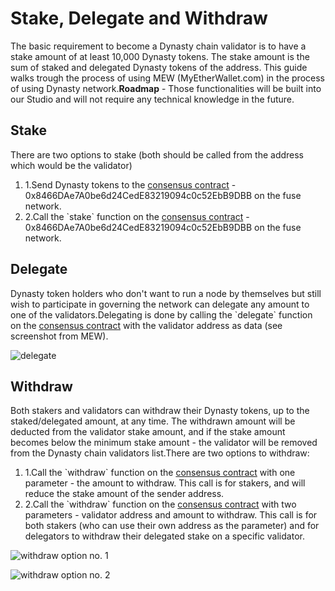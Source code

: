 # Stake, Delegate and Withdraw

The basic requirement to become a Dynasty chain validator is to have a stake amount of at least 10,000 Dynasty tokens. The stake amount is the sum of staked and delegated Dynasty tokens of the address. This guide walks trough the process of using MEW (MyEtherWallet.com) in the process of using Dynasty network.**Roadmap** - Those functionalities will be built into our Studio and will not require any technical knowledge in the future.

## Stake <a href="#stake" id="stake"></a>

There are two options to stake (both should be called from the address which would be the validator)

1. 1.Send Dynasty tokens to the [consensus contract](https://dnyscan.io/address/0x8466DAe7A0be6d24CedE83219094c0c52EbB9DBB/transactions) - 0x8466DAe7A0be6d24CedE83219094c0c52EbB9DBB on the fuse network.
2. 2.Call the \`stake\` function on the [consensus contract](https://dnyscan.io/address/0x8466DAe7A0be6d24CedE83219094c0c52EbB9DBB/transactions) - 0x8466DAe7A0be6d24CedE83219094c0c52EbB9DBB on the fuse network.

## Delegate <a href="#delegate" id="delegate"></a>

Dynasty token holders who don't want to run a node by themselves but still wish to participate in governing the network can delegate any amount to one of the validators.Delegating is done by calling the \`delegate\` function on the [consensus contract](https://dnyscan.io/address/0x8466DAe7A0be6d24CedE83219094c0c52EbB9DBB/transactions) with the validator address as data (see screenshot from MEW).

![delegate](https://3886961007-files.gitbook.io/\~/files/v0/b/gitbook-x-prod.appspot.com/o/spaces%2F-MQROvzQPC4eD8u5AQhv%2Fuploads%2FfW2bi43f3TMgmwzi7wSZ%2Fimage.png?alt=media\&token=f30eb8a1-ff40-4f1e-9f73-89466ea2c83e)

## Withdraw <a href="#withdraw" id="withdraw"></a>

Both stakers and validators can withdraw their Dynasty tokens, up to the staked/delegated amount, at any time. The withdrawn amount will be deducted from the validator stake amount, and if the stake amount becomes below the minimum stake amount - the validator will be removed from the Dynasty chain validators list.There are two options to withdraw:

1. 1.Call the \`withdraw\` function on the [consensus contract](https://dnyscan.io/address/0x8466DAe7A0be6d24CedE83219094c0c52EbB9DBB/transactions) with one parameter - the amount to withdraw. This call is for stakers, and will reduce the stake amount of the sender address.
2. 2.Call the \`withdraw\` function on the [consensus contract](https://dnyscan.io/address/0x8466DAe7A0be6d24CedE83219094c0c52EbB9DBB/transactions) with two parameters - validator address and amount to withdraw. This call is for both stakers (who can use their own address as the parameter) and for delegators to withdraw their delegated stake on a specific validator.

![withdraw option no. 1](https://3886961007-files.gitbook.io/\~/files/v0/b/gitbook-x-prod.appspot.com/o/spaces%2F-MQROvzQPC4eD8u5AQhv%2Fuploads%2FyBpFV4W9N9vgpGyFEr76%2Fimage.png?alt=media\&token=0f715110-4b8d-4a35-81a6-93383d903f42)

![withdraw option no. 2](https://3886961007-files.gitbook.io/\~/files/v0/b/gitbook-x-prod.appspot.com/o/spaces%2F-MQROvzQPC4eD8u5AQhv%2Fuploads%2FTGmteQzEhEXuDVbibfVt%2Fimage.png?alt=media\&token=84a4f2a6-3c5e-41d7-b427-a845db9f82d2)
